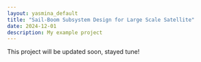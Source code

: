 ```yaml
---
layout: yasmina_default
title: "Sail-Boom Subsystem Design for Large Scale Satellite"
date: 2024-12-01
description: My example project
---
```

This project will be updated soon, stayed tune!
